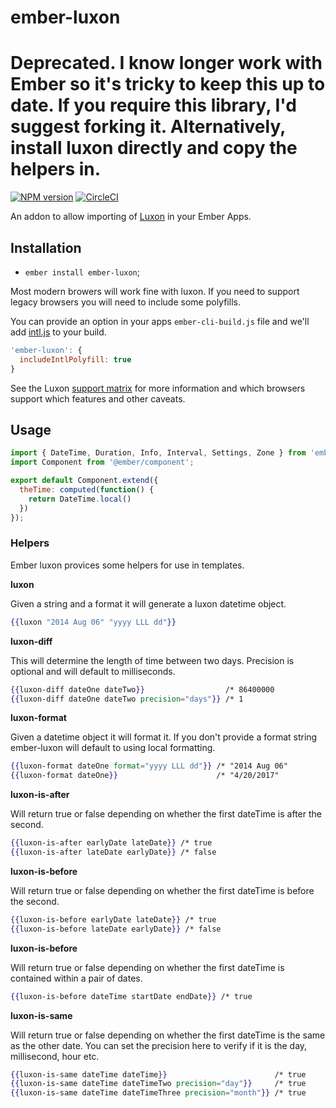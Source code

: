 # ember-luxon

# Deprecated. I know longer work with Ember so it's tricky to keep this up to date. If you require this library, I'd suggest forking it. Alternatively, install luxon directly and copy the helpers in.

[![NPM version](https://img.shields.io/npm/v/ember-luxon.svg?style=for-the-badge)](https://npmjs.com/package/ember-luxon)
[![CircleCI](https://img.shields.io/circleci/project/github/willrax/ember-luxon/master.svg?style=for-the-badge)](https://circleci.com/gh/willrax/ember-luxon/tree/master)

An addon to allow importing of [Luxon](https://moment.github.io/luxon/) in your Ember Apps.

## Installation

* `ember install ember-luxon`;

Most modern browers will work fine with luxon. If you need to support legacy browsers you will need to include some polyfills.

You can provide an option in your apps `ember-cli-build.js` file and we'll add [intl.js](https://github.com/andyearnshaw/Intl.js/) to your build.

```js
'ember-luxon': {
  includeIntlPolyfill: true
}
```

See the Luxon [support matrix](https://moment.github.io/luxon/docs/manual/matrix.html) for more information and which browsers support which features and other caveats.

## Usage

```js
import { DateTime, Duration, Info, Interval, Settings, Zone } from 'ember-luxon';
import Component from '@ember/component';

export default Component.extend({
  theTime: computed(function() {
    return DateTime.local()
  })
});
```

### Helpers

Ember luxon provices some helpers for use in templates.

**luxon**

Given a string and a format it will generate a luxon datetime object.

```hbs
{{luxon "2014 Aug 06" "yyyy LLL dd"}}
```

**luxon-diff**

This will determine the length of time between two days.
Precision is optional and will default to milliseconds.

```hbs
{{luxon-diff dateOne dateTwo}}                  /* 86400000
{{luxon-diff dateOne dateTwo precision="days"}} /* 1
```

**luxon-format**

Given a datetime object it will format it. If you don't provide a format string
ember-luxon will default to using local formatting.

```hbs
{{luxon-format dateOne format="yyyy LLL dd"}} /* "2014 Aug 06"
{{luxon-format dateOne}}                      /* "4/20/2017"
```

**luxon-is-after**

Will return true or false depending on whether the first dateTime is after the second.

```hbs
{{luxon-is-after earlyDate lateDate}} /* true
{{luxon-is-after lateDate earlyDate}} /* false
```

**luxon-is-before**

Will return true or false depending on whether the first dateTime is before the second.

```hbs
{{luxon-is-before earlyDate lateDate}} /* true
{{luxon-is-before lateDate earlyDate}} /* false
```

**luxon-is-before**

Will return true or false depending on whether the first dateTime is contained within a pair of dates.

```hbs
{{luxon-is-before dateTime startDate endDate}} /* true
```

**luxon-is-same**

Will return true or false depending on whether the first dateTime is the same as the other date.
You can set the precision here to verify if it is the day, millisecond, hour etc.

```hbs
{{luxon-is-same dateTime dateTime}}                        /* true
{{luxon-is-same dateTime dateTimeTwo precision="day"}}     /* true
{{luxon-is-same dateTime dateTimeThree precision="month"}} /* true
```

